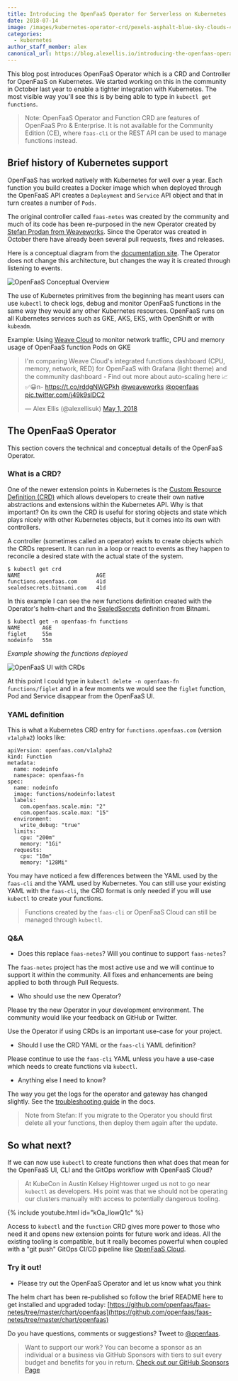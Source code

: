 ```yaml
---
title: Introducing the OpenFaaS Operator for Serverless on Kubernetes
date: 2018-07-14
image: /images/kubernetes-operator-crd/pexels-asphalt-blue-sky-clouds-490411.jpg
categories:
  - kubernetes
author_staff_member: alex
canonical_url: https://blog.alexellis.io/introducing-the-openfaas-operator/
---
```


This blog post introduces OpenFaaS Operator which is a CRD and Controller for OpenFaaS on Kubernetes. We started working on this in the community in October last year to enable a tighter integration with Kubernetes. The most visible way you'll see this is by being able to type in `kubectl get functions`.

> Note: OpenFaaS Operator and Function CRD are features of OpenFaaS Pro & Enterprise. It is not available for the Community Edition (CE), where `faas-cli` or the REST API can be used to manage functions instead.

## Brief history of Kubernetes support

OpenFaaS has worked natively with Kubernetes for well over a year. Each function you build creates a Docker image which when deployed through the OpenFaaS API creates a `Deployment` and `Service` API object and that in turn creates a number of `Pods`.

The original controller called `faas-netes` was created by the community and much of its code has been re-purposed in the new Operator created by [Stefan Prodan from Weaveworks](http://github.com/stefanprodan/). Since the Operator was created in October there have already been several pull requests, fixes and releases.

Here is a conceptual diagram from the [documentation site](https://docs.openfaas.com/architecture/gateway/). The Operator does not change this architecture, but changes the way it is created through listening to events.

![OpenFaaS Conceptual Overview](https://raw.githubusercontent.com/openfaas/faas/master/docs/of-overview.png)

The use of Kubernetes primitives from the beginning has meant users can use `kubectl` to check logs, debug and monitor OpenFaaS functions in the same way they would any other Kubernetes resources. OpenFaaS runs on all Kubernetes services such as GKE, AKS, EKS, with OpenShift or with `kubeadm`.

Example: Using [Weave Cloud](https://www.weave.works/product/cloud/) to monitor network traffic, CPU and memory usage of OpenFaaS function Pods on GKE

<blockquote class="twitter-tweet" data-lang="en"><p lang="en" dir="ltr">I&#39;m comparing Weave Cloud&#39;s integrated functions dashboard (CPU, memory, network, RED) for OpenFaaS with Grafana (light theme) and the community dashboard - Find out more about auto-scaling here 📈✅😀n- <a href="https://t.co/rddgNWGPkh">https://t.co/rddgNWGPkh</a> <a href="https://twitter.com/weaveworks?ref_src=twsrc%5Etfw">@weaveworks</a> <a href="https://twitter.com/openfaas?ref_src=twsrc%5Etfw">@openfaas</a> <a href="https://t.co/j49k9slDC2">pic.twitter.com/j49k9slDC2</a></p>&mdash; Alex Ellis (@alexellisuk) <a href="https://twitter.com/alexellisuk/status/991314189036720129?ref_src=twsrc%5Etfw">May 1, 2018</a></blockquote> <script async src="https://platform.twitter.com/widgets.js" charset="utf-8"></script> 

## The OpenFaaS Operator

This section covers the technical and conceptual details of the OpenFaaS Operator.

### What is a CRD?

One of the newer extension points in Kubernetes is the [Custom Resource Definition (CRD)](https://kubernetes.io/docs/tasks/access-kubernetes-api/custom-resources/custom-resource-definitions/) which allows developers to create their own native abstractions and extensions within the Kubernetes API. Why is that important? On its own the CRD is useful for storing objects and state which plays nicely with other Kubernetes objects, but it comes into its own with controllers.

A controller (sometimes called an operator) exists to create objects which the CRDs represent. It can run in a loop or react to events as they happen to reconcile a desired state with the actual state of the system.

```
$ kubectl get crd
NAME                        AGE
functions.openfaas.com      41d
sealedsecrets.bitnami.com   41d
```

In this example I can see the new functions definition created with the Operator's helm-chart and the [SealedSecrets](https://github.com/bitnami-labs/sealed-secrets) definition from Bitnami.

```
$ kubectl get -n openfaas-fn functions
NAME       AGE
figlet     55m
nodeinfo   55m
```

*Example showing the functions deployed*

![OpenFaaS UI with CRDs](https://blog.alexellis.io/content/images/2018/07/of-k8s-crd.png)

At this point I could type in `kubectl delete -n openfaas-fn functions/figlet` and in a few moments we would see the `figlet` function, Pod and Service disappear from the OpenFaaS UI.

### YAML definition

This is what a Kubernetes CRD entry for `functions.openfaas.com` (version `v1alpha2`) looks like:

```
apiVersion: openfaas.com/v1alpha2
kind: Function
metadata:
  name: nodeinfo
  namespace: openfaas-fn
spec:
  name: nodeinfo
  image: functions/nodeinfo:latest
  labels:
    com.openfaas.scale.min: "2"
    com.openfaas.scale.max: "15"
  environment:
    write_debug: "true"
  limits:
    cpu: "200m"
    memory: "1Gi"
  requests:
    cpu: "10m"
    memory: "128Mi"
```

You may have noticed a few differences between the YAML used by the `faas-cli` and the YAML used by Kubernetes. You can still use your existing YAML with the `faas-cli`, the CRD format is only needed if you will use `kubectl` to create your functions.

> Functions created by the `faas-cli` or OpenFaaS Cloud can still be managed through `kubectl`.

### Q&A

* Does this replace `faas-netes`? Will you continue to support `faas-netes`?

The `faas-netes` project has the most active use and we will continue to support it within the community. All fixes and enhancements are being applied to both through Pull Requests.

* Who should use the new Operator?

Please try the new Operator in your development environment. The community would like your feedback on GitHub or Twitter.

Use the Operator if using CRDs is an important use-case for your project.

* Should I use the CRD YAML or the `faas-cli` YAML definition?

Please continue to use the `faas-cli` YAML unless you have a use-case which needs to create functions via `kubectl`.

* Anything else I need to know?

The way you get the logs for the operator and gateway has changed slightly. See the [troubleshooting guide](https://docs.openfaas.com/deployment/troubleshooting/#get-logs-using-openfaas-operator) in the docs.

> Note from Stefan: If you migrate to the Operator you should first delete all your functions, then deploy them again after the update.

## So what next?

If we can now use `kubectl` to create functions then what does that mean for the OpenFaaS UI, CLI and the GitOps workflow with OpenFaaS Cloud?

> At KubeCon in Austin Kelsey Hightower urged us not to go near `kubectl` as developers. His point was that we should not be operating our clusters manually with access to potentially dangerous tooling.

{% include youtube.html id="kOa_llowQ1c" %}

Access to `kubectl` and the `function` CRD gives more power to those who need it and opens new extension points for future work and ideas. All the existing tooling is compatible, but it really becomes powerful when coupled with a "git push" GitOps CI/CD pipeline like [OpenFaaS Cloud](https://github.com/openfaas/openfaas-cloud).

### Try it out!

* Please try out the OpenFaaS Operator and let us know what you think

The helm chart has been re-published so follow the brief README here to get installed and upgraded today: [https://github.com/openfaas/faas-netes/tree/master/chart/openfaas](https://github.com/openfaas/faas-netes/tree/master/chart/openfaas)

Do you have questions, comments or suggestions? Tweet to [@openfaas](https://twitter.com/openfaas).

> Want to support our work? You can become a sponsor as an individual or a business via GitHub Sponsors with tiers to suit every budget and benefits for you in return. [Check out our GitHub Sponsors Page](https://github.com/sponsors/openfaas/)
